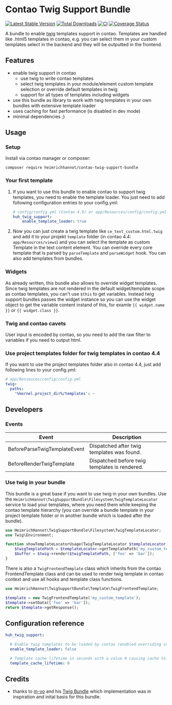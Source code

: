 # Contao Twig Support Bundle
[![Latest Stable Version](https://img.shields.io/packagist/v/heimrichhannot/contao-twig-support-bundle.svg)](https://packagist.org/packages/heimrichhannot/contao-twig-support-bundle)
[![Total Downloads](https://img.shields.io/packagist/dt/heimrichhannot/contao-twig-support-bundle.svg)](https://packagist.org/packages/heimrichhannot/contao-twig-support-bundle)
[![CI](https://github.com/heimrichhannot/contao-twig-support-bundle/actions/workflows/ci.yml/badge.svg)](https://github.com/heimrichhannot/contao-twig-support-bundle/actions/workflows/ci.yml)
[![Coverage Status](https://coveralls.io/repos/github/heimrichhannot/contao-twig-support-bundle/badge.svg)](https://coveralls.io/github/heimrichhannot/contao-twig-support-bundle)

A bundle to enable [twig](https://twig.symfony.com/) templates support in contao. Templates are handled like .html5 templates in contao, e.g. you can select them in your custom templates select in the backend and they will be outputted in the frontend. 

## Features
* enable twig support in contao
    * use twig to write contao templates
    * select twig templates in your module/element custom template selection or override default templates in twig
    * support for all types of templates including widgets
* use this bundle as library to work with twig templates in your own bundles with extensive template loader
* uses caching for fast performance (is disabled in dev mode)
* minimal dependencies ;)

## Usage

### Setup

Install via contao manager or composer:

    composer require heimrichhannot/contao-twig-support-bundle
    
    
### Your first template

1. If you want to use this bundle to enable contao to support twig templates, you need to enable the template loader. You just need to add following configuration entries to your config.yml: 

    ```yaml
    # config/config.yml (Contao 4.9) or app/Resources/config/config.yml (Contao 4.4)
    huh_twig_support:
        enable_template_loader: true
    ```

1. Now you can just create a twig template like `ce_text_custom.html.twig` and add it to your projekt `template` folder (in contao 4.4: `app/Resources/views`) and you can select the template as custom Template in the text content element. You can override every core template that is parsed by `parseTemplate` and `parseWidget` hook.  You can also add templates from bundles.

### Widgets

As already written, this bundle also allows to override widget templates. Since twig templates are not rendered in the default widget/template scope as contao templates, you can't use `$this` to get variables. Instead twig support bundles passes the widget instance so you can use the widget object to get the variable content instand of this, for examle `{{ widget.name }}` or `{{ widget.class }}`. 

### Twig and contao cavets

User input is encoded by contao, so you need to add the raw filter to variables if you need to output html.

### Use project templates folder for twig templates in contao 4.4

If you want to use the project templates folder also in contao 4.4, just add following lines to your config.yml:

```yaml
# app/Ressouces/config/config.yml
twig:
  paths:
    '%kernel.project_dir%/templates': ~
```

## Developers

### Events

Event | Description
----- | -----------
BeforeParseTwigTemplateEvent | Dispatched after twig templates was found.
BeforeRenderTwigTemplate | Dispatched before twig templates is rendered.

### Use twig in your bundle

This bundle is a great base if you want to use twig in your own bundles. Use the `HeimrichHannot\TwigSupportBundle\Filesystem\TwigTemplateLocator` service to load your templates, where you need them while keeping the contao template hierarchy (you can override a bundle template in your project template folder or in another bundle which is loaded after the bundle).

```php
use HeimrichHannot\TwigSupportBundle\Filesystem\TwigTemplateLocator;
use Twig\Environment;

function showTemplateLocatorUsage(TwigTemplateLocator $templateLocator, Environment $twig) {
    $twigTemplatePath = $templateLocator->getTemplatePath('my_custom_template');
    $buffer = $twig->render($twigTemplatePath, ['foo' => 'bar']);
}
```

There is also a `TwigFrontendTemplate` class which inherits from the contao FrontendTemplate class and can be used to render twig template in contao context and use all hooks and template class functions.

```php
use HeimrichHannot\TwigSupportBundle\Template\TwigFrontendTemplate;

$template = new TwigFrontendTemplate('my_custom_template');
$template->setData(['foo' => 'bar']);
return $template->getResponse();
```

## Configuration reference

```yaml
huh_twig_support:

  # Enable twig templates to be loaded by contao (enabled overriding core templates and select twig templates in the contao backend).
  enable_template_loader: false

  # Template cache lifetime in seconds with a value 0 causing cache to be stored indefinitely (i.e. until the files are deleted).
  template_cache_lifetime: 0
```

## Credits
* thanks to [m-vo](https://github.com/m-vo) and his [Twig Bundle](https://github.com/m-vo/contao-twig) which implementation was in inspiration and inital basis for this bundle.